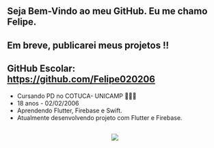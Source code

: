 ## Seja Bem-Vindo ao meu GitHub. Eu me chamo Felipe.
## Em breve, publicarei meus projetos !!
## GitHub Escolar: https://github.com/Felipe020206
- Cursando PD no COTUCA- UNICAMP 🧑🏽‍🎓
- 18 anos - 02/02/2006
- Aprendendo Flutter, Firebase e Swift.
- Atualmente desenvolvendo projeto com Flutter e Firebase.
    
##

<p align="center">
  <a href="https://skillicons.dev">
    <img src="https://skillicons.dev/icons?i=html,css,javascript,arduino,swift,flutter,firebase,,react,java,nodejs,python,kotlin" />
  </a>
</p>
